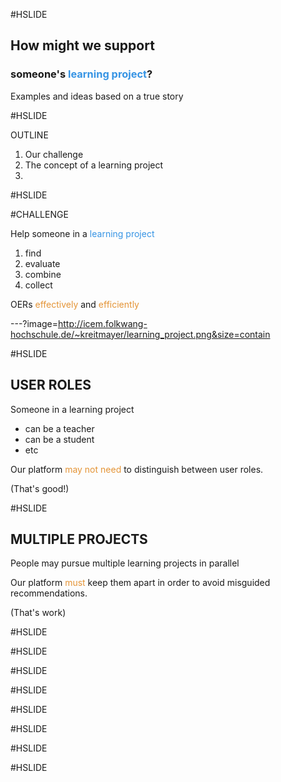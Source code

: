 #HSLIDE

## How might we support
### someone's <span style="color:#3694e4">learning project</span>?

Examples and ideas based on a true story

#HSLIDE

OUTLINE
1. Our challenge
2. The concept of a learning project
3. 


#HSLIDE

#CHALLENGE

Help someone in a <span style="color:#3694e4">learning project</span>
1. find
2. evaluate
3. combine
4. collect

OERs <span style="color:#e49436">effectively</span> and <span style="color:#e49436">efficiently</span>


---?image=http://icem.folkwang-hochschule.de/~kreitmayer/learning_project.png&size=contain

#HSLIDE

## USER ROLES

Someone in a learning project
* can be a teacher
* can be a student
* etc

Our platform <span style="color:#e49436">may not need</span> to distinguish between user roles.

(That's good!)

#HSLIDE

## MULTIPLE PROJECTS

People may pursue multiple learning projects in parallel

Our platform <span style="color:#e49436">must</span> keep them apart in order to avoid misguided recommendations.

(That's work)

#HSLIDE


#HSLIDE

#HSLIDE

#HSLIDE

#HSLIDE

#HSLIDE

#HSLIDE

#HSLIDE

